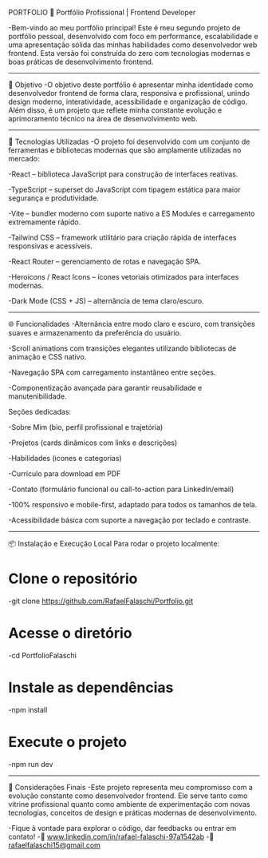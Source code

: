 PORTFOLIO 💼
Portfólio Profissional | Frontend Developer

-Bem-vindo ao meu portfólio principal! Este é meu segundo projeto de portfólio pessoal, desenvolvido com foco em performance, escalabilidade e uma apresentação sólida das minhas habilidades como desenvolvedor web frontend. Esta versão foi construída do zero com tecnologias modernas e boas práticas de desenvolvimento frontend.

---

📌 Objetivo
-O objetivo deste portfólio é apresentar minha identidade como desenvolvedor frontend de forma clara, responsiva e profissional, unindo design moderno, interatividade, acessibilidade e organização de código. Além disso, é um projeto que reflete minha constante evolução e aprimoramento técnico na área de desenvolvimento web.

---

🚀 Tecnologias Utilizadas
-O projeto foi desenvolvido com um conjunto de ferramentas e bibliotecas modernas que são amplamente utilizadas no mercado:

-React – biblioteca JavaScript para construção de interfaces reativas.

-TypeScript – superset do JavaScript com tipagem estática para maior segurança e produtividade.

-Vite – bundler moderno com suporte nativo a ES Modules e carregamento extremamente rápido.

-Tailwind CSS – framework utilitário para criação rápida de interfaces responsivas e acessíveis.

-React Router – gerenciamento de rotas e navegação SPA.

-Heroicons / React Icons – ícones vetoriais otimizados para interfaces modernas.

-Dark Mode (CSS + JS) – alternância de tema claro/escuro.

---

🌐 Funcionalidades
-Alternância entre modo claro e escuro, com transições suaves e armazenamento da preferência do usuário.

-Scroll animations com transições elegantes utilizando bibliotecas de animação e CSS nativo.

-Navegação SPA com carregamento instantâneo entre seções.

-Componentização avançada para garantir reusabilidade e manutenibilidade.

Seções dedicadas:

-Sobre Mim (bio, perfil profissional e trajetória)

-Projetos (cards dinâmicos com links e descrições)

-Habilidades (icones e categorias)

-Currículo para download em PDF

-Contato (formulário funcional ou call-to-action para LinkedIn/email)

-100% responsivo e mobile-first, adaptado para todos os tamanhos de tela.

-Acessibilidade básica com suporte a navegação por teclado e contraste.

---

📦 Instalação e Execução Local
Para rodar o projeto localmente:

# Clone o repositório
-git clone https://github.com/RafaelFalaschi/Portfolio.git

# Acesse o diretório
-cd PortfolioFalaschi

# Instale as dependências
-npm install

# Execute o projeto
-npm run dev

---

📎 Considerações Finais
-Este projeto representa meu compromisso com a evolução constante como desenvolvedor frontend. Ele serve tanto como vitrine profissional quanto como ambiente de experimentação com novas tecnologias, conceitos de design e práticas modernas de desenvolvimento.

-Fique à vontade para explorar o código, dar feedbacks ou entrar em contato!
-🔗 www.linkedin.com/in/rafael-falaschi-97a1542ab
-📧 rafaelfalaschi15@gmail.com

